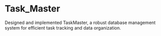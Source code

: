 # Task_Master
Designed and implemented TaskMaster, a robust database management system for efficient task tracking and data organization.
